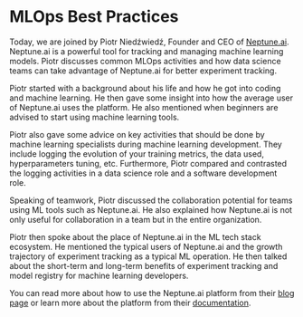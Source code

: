 # MLOps Best Practices

Today, we are joined by Piotr Niedźwiedź, Founder and CEO of [Neptune.ai](https://neptune.ai/).  Neptune.ai is a powerful tool for tracking and managing machine learning models. Piotr discusses common MLOps activities and how data science teams can take advantage of Neptune.ai for better experiment tracking.

Piotr started with a background about his life and how he got into coding and machine learning. He then gave some insight into how the average user of Neptune.ai uses the platform. He also mentioned when beginners are advised to start using machine learning tools. 

Piotr also gave some advice on key activities that should be done by machine learning specialists during machine learning development. They include logging the evolution of your training metrics, the data used, hyperparameters tuning, etc. Furthermore, Piotr compared and contrasted the logging activities in a data science role and a software development role. 

Speaking of teamwork, Piotr discussed the collaboration potential for teams using ML tools such as Neptune.ai. He also explained how Neptune.ai is not only useful for collaboration in a team but in the entire organization.

Piotr then spoke about the place of Neptune.ai in the ML tech stack ecosystem. He mentioned the typical users of Neptune.ai and the growth trajectory of experiment tracking as a typical ML operation. He then talked about the short-term and long-term benefits of experiment tracking and model registry for machine learning developers. 

You can read more about how to use the Neptune.ai platform from their [blog page](https://neptune.ai/blog) or learn more about the platform from their [documentation](https://docs.neptune.ai/).